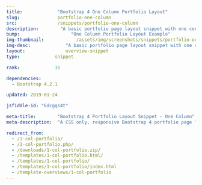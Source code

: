 ```yaml
---
title:             "Bootstrap 4 One Column Portfolio Layout"
slug:              portfolio-one-column
src:               /snippets/portfolio-one-column
description:	    "A basic portfolio page layout snippet with one content column built with Bootstrap 4"
bump:			        "One Column Portfolio Layout Example"
img-thumbnail:	    	  /assets/img/screenshots/snippets/portfolio-one-column.jpg
img-desc:		      "A basic portfolio page layout snippet with one content column built with Bootstrap 4"
layout:		    	  overview-snippet
type:             snippet

rank:             15

dependencies:     
  - Bootstrap 4.2.1

updated: 2019-01-24

jsfiddle-id: "6dcgqs4t"

meta-title:        "Bootstrap 4 Portfolio Layout Snippet - One Column"
meta-description:  "A CSS only, responsive Bootstrap 4 portfolio page layout example with one column of content."

redirect_from:
  - /1-col-portfolio/
  - /1-col-portfolio.php/
  - /downloads/1-col-portfolio.zip/
  - /templates/1-col-portfolio.html/
  - /templates/1-col-portfolio/
  - /templates/1-col-portfolio/index.html
  - /template-overviews/1-col-portfolio
---
```

